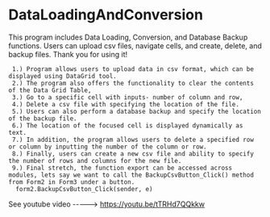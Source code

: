 # DataLoadingAndConversion

This program includes Data Loading, Conversion, and Database Backup functions. Users can upload csv files, navigate cells, and create, delete, and backup files. Thank you for using it!

     1.) Program allows users to upload data in csv format, which can be displayed using DataGrid tool. 
     2.) The program also offers the functionality to clear the contents of the Data Grid Table, 
     3.) Go to a specific cell with inputs- number of column and row, 
     4.) Delete a csv file with specifying the location of the file. 
     5.) Users can also perform a database backup and specify the location of the backup file. 
     6.) The location of the focused cell is displayed dynamically as text. 
     7.) In addition, the program allows users to delete a specified row or column by inputting the number of the column or row. 
     8.) Finally, users can create a new csv file and ability to specify the number of rows and columns for the new file.
     9.) Final stretch, the function export can be accessed across modules, lets say we want to call the BackupCsvButton_Click() method from Form2 in Form3 under a button.
      form2.BackupCsvButton_Click(sender, e)

See youtube video ----->   https://youtu.be/tTRHd7QQkkw
